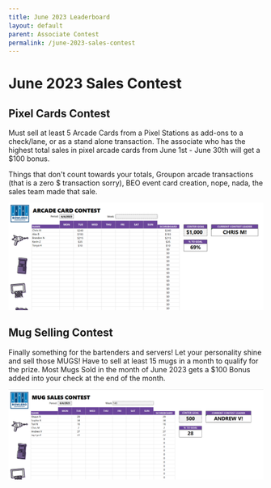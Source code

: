 ```yaml
--- 
title: June 2023 Leaderboard
layout: default
parent: Associate Contest
permalink: /june-2023-sales-contest
---
```


# June 2023 Sales Contest

## Pixel Cards Contest

Must sell at least 5 Arcade Cards from a Pixel Stations as add-ons to a check/lane, or as a stand alone transaction. The associate who has the highest total sales in pixel arcade cards from June 1st - June 30th will get a $100 bonus.

Things that don't count towards your totals, Groupon arcade transactions (that is a zero $ transaction sorry), BEO event card creation, nope, nada, the sales team made that sale. <br>


[![contest](/assets/img/arcade-leader-board-6-4-23.png)](/assets/img/arcade-leader-board-6-4-23.png)


## Mug Selling Contest

Finally something for the bartenders and servers! Let your personality shine and sell those MUGS! Have to sell at least 15 mugs in a month to qualify for the prize. Most Mugs Sold in the month of June 2023 gets a $100 Bonus added into your check at the end of the month.

[![contest](/assets/img/mug-leader-board-6-4-23.png)](/assets/img/mug-leader-board-6-4-23.png)
